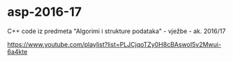 # asp-2016-17
C++ code iz predmeta "Algorimi i strukture podataka" - vježbe - ak. 2016/17


https://www.youtube.com/playlist?list=PLJCjqoTZy0H8cBAswoI5v2Mwui-6a4kte

